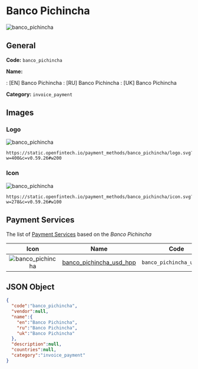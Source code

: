
# Banco Pichincha 
![banco_pichincha](https://static.openfintech.io/payment_methods/banco_pichincha/logo.svg?w=400&c=v0.59.26#w200)  

## General 
**Code:** `banco_pichincha` 
 
**Name:** 
 
:	[EN] Banco Pichincha 
:	[RU] Banco Pichincha 
:	[UK] Banco Pichincha 
 
**Category:** `invoice_payment` 
 

## Images 

### Logo 
![banco_pichincha](https://static.openfintech.io/payment_methods/banco_pichincha/logo.svg?w=400&c=v0.59.26#w200)  

```
https://static.openfintech.io/payment_methods/banco_pichincha/logo.svg?w=400&c=v0.59.26#w200
```  

### Icon 
![banco_pichincha](https://static.openfintech.io/payment_methods/banco_pichincha/icon.svg?w=278&c=v0.59.26#w100)  

```
https://static.openfintech.io/payment_methods/banco_pichincha/icon.svg?w=278&c=v0.59.26#w100
```  

## Payment Services 
 
The list of [Payment Services](/payment-services/) based on the _Banco Pichincha_ 

|Icon|Name|Code| 
|:---:|:---:|:---:| 
|![banco_pichincha](https://static.openfintech.io/payment_methods/banco_pichincha/icon.svg?w=278&c=v0.59.26#w100) |[banco_pichincha_usd_hpp](/payment-services/banco_pichincha_usd_hpp/)|`banco_pichincha_usd_hpp`| 
 

## JSON Object 

```json
{
  "code":"banco_pichincha",
  "vendor":null,
  "name":{
    "en":"Banco Pichincha",
    "ru":"Banco Pichincha",
    "uk":"Banco Pichincha"
  },
  "description":null,
  "countries":null,
  "category":"invoice_payment"
}
```  
